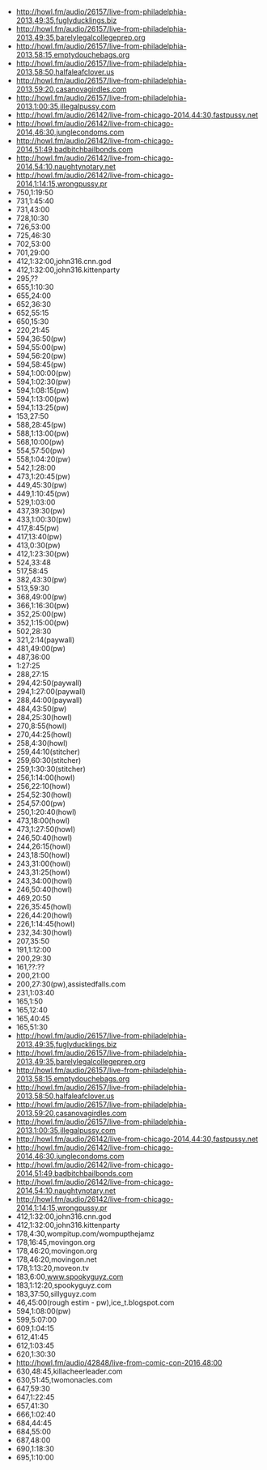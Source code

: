 * http://howl.fm/audio/26157/live-from-philadelphia-2013,49:35,fuglyducklings.biz
* http://howl.fm/audio/26157/live-from-philadelphia-2013,49:35,barelylegalcollegeprep.org
* http://howl.fm/audio/26157/live-from-philadelphia-2013,58:15,emptydouchebags.org
* http://howl.fm/audio/26157/live-from-philadelphia-2013,58:50,halfaleafclover.us
* http://howl.fm/audio/26157/live-from-philadelphia-2013,59:20,casanovagirdles.com
* http://howl.fm/audio/26157/live-from-philadelphia-2013,1:00:35,illegalpussy.com
* http://howl.fm/audio/26142/live-from-chicago-2014,44:30,fastpussy.net
* http://howl.fm/audio/26142/live-from-chicago-2014,46:30,junglecondoms.com
* http://howl.fm/audio/26142/live-from-chicago-2014,51:49,badbitchbailbonds.com
* http://howl.fm/audio/26142/live-from-chicago-2014,54:10,naughtynotary.net
* http://howl.fm/audio/26142/live-from-chicago-2014,1:14:15,wrongpussy.pr
* 750,1:19:50
* 731,1:45:40
* 731,43:00
* 728,10:30
* 726,53:00
* 725,46:30
* 702,53:00
* 701,29:00
* 412,1:32:00,john316.cnn.god
* 412,1:32:00,john316.kittenparty
* 295,??
* 655,1:10:30
* 655,24:00
* 652,36:30
* 652,55:15
* 650,15:30
* 220,21:45
* 594,36:50(pw)
* 594,55:00(pw)
* 594,56:20(pw)
* 594,58:45(pw)
* 594,1:00:00(pw)
* 594,1:02:30(pw)
* 594,1:08:15(pw)
* 594,1:13:00(pw)
* 594,1:13:25(pw)
* 153,27:50
* 588,28:45(pw)
* 588,1:13:00(pw)
* 568,10:00(pw)
* 554,57:50(pw)
* 558,1:04:20(pw)
* 542,1:28:00
* 473,1:20:45(pw)
* 449,45:30(pw)
* 449,1:10:45(pw)
* 529,1:03:00
* 437,39:30(pw)
* 433,1:00:30(pw)
* 417,8:45(pw)
* 417,13:40(pw)
* 413,0:30(pw)
* 412,1:23:30(pw)
* 524,33:48
* 517,58:45
* 382,43:30(pw)
* 513,59:30
* 368,49:00(pw)
* 366,1:16:30(pw)
* 352,25:00(pw)
* 352,1:15:00(pw)
* 502,28:30
* 321,2:14(paywall)
* 481,49:00(pw)
* 487,36:00
* 1:27:25
* 288,27:15
* 294,42:50(paywall)
* 294,1:27:00(paywall)
* 288,44:00(paywall)
* 484,43:50(pw)
* 284,25:30(howl)
* 270,8:55(howl)
* 270,44:25(howl)
* 258,4:30(howl)
* 259,44:10(stitcher)
* 259,60:30(stitcher)
* 259,1:30:30(stitcher)
* 256,1:14:00(howl)
* 256,22:10(howl)
* 254,52:30(howl)
* 254,57:00(pw)
* 250,1:20:40(howl)
* 473,18:00(howl)
* 473,1:27:50(howl)
* 246,50:40(howl)
* 244,26:15(howl)
* 243,18:50(howl)
* 243,31:00(howl)
* 243,31:25(howl)
* 243,34:00(howl)
* 246,50:40(howl)
* 469,20:50
* 226,35:45(howl)
* 226,44:20(howl)
* 226,1:14:45(howl)
* 232,34:30(howl)
* 207,35:50
* 191,1:12:00
* 200,29:30
* 161,??:??
* 200,21:00
* 200,27:30(pw),assistedfalls.com
* 231,1:03:40
* 165,1:50
* 165,12:40
* 165,40:45
* 165,51:30
* http://howl.fm/audio/26157/live-from-philadelphia-2013,49:35,fuglyducklings.biz
* http://howl.fm/audio/26157/live-from-philadelphia-2013,49:35,barelylegalcollegeprep.org
* http://howl.fm/audio/26157/live-from-philadelphia-2013,58:15,emptydouchebags.org
* http://howl.fm/audio/26157/live-from-philadelphia-2013,58:50,halfaleafclover.us
* http://howl.fm/audio/26157/live-from-philadelphia-2013,59:20,casanovagirdles.com
* http://howl.fm/audio/26157/live-from-philadelphia-2013,1:00:35,illegalpussy.com
* http://howl.fm/audio/26142/live-from-chicago-2014,44:30,fastpussy.net
* http://howl.fm/audio/26142/live-from-chicago-2014,46:30,junglecondoms.com
* http://howl.fm/audio/26142/live-from-chicago-2014,51:49,badbitchbailbonds.com
* http://howl.fm/audio/26142/live-from-chicago-2014,54:10,naughtynotary.net
* http://howl.fm/audio/26142/live-from-chicago-2014,1:14:15,wrongpussy.pr
* 412,1:32:00,john316.cnn.god
* 412,1:32:00,john316.kittenparty
* 178,4:30,wompitup.com/wompupthejamz
* 178,16:45,movingon.org
* 178,46:20,movingon.org
* 178,46:20,movingon.net
* 178,1:13:20,moveon.tv
* 183,6:00,www.spookyguyz.com
* 183,1:12:20,spookyguyz.com
* 183,37:50,sillyguyz.com
* 46,45:00(rough estim - pw),ice_t.blogspot.com
* 594,1:08:00(pw)
* 599,5:07:00
* 609,1:04:15
* 612,41:45
* 612,1:03:45
* 620,1:30:30
* http://howl.fm/audio/42848/live-from-comic-con-2016,48:00
* 630,48:45,killacheerleader.com
* 630,51:45,twomonacles.com
* 647,59:30
* 647,1:22:45
* 657,41:30
* 666,1:02:40
* 684,44:45
* 684,55:00
* 687,48:00
* 690,1:18:30
* 695,1:10:00